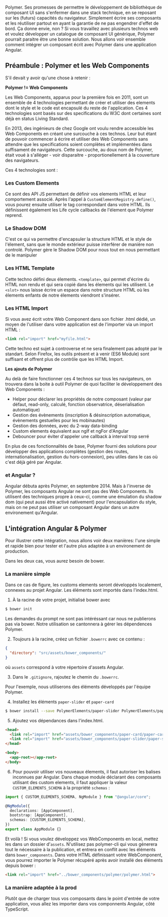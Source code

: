 Polymer. Ses promesses de permettre le développement de bibliothèque de composant UI sans s'enfermer dans une stack technique, en se reposant sur les (futurs) capacités du navigateur. Simplement écrire ses composants et les réutiliser partout en ayant la garantie de ne pas engendrer d'effet de bord. Ça donne envie, non ? Si vous travaillez avec plusieurs technos web et voulez développer un catalogue de composant UI générique, Polymer pourrait paraitre être une bonne solution.
Nous allons voir ensemble comment intégrer un composant écrit avec Polymer dans une application Angular.

## Préambule : Polymer et les Web Components

S'il devait y avoir qu'une chose à retenir :

**Polymer != Web Components**

Les Web Components, apparus pour la première fois en 2011, sont un ensemble de 4 technologies permettant de créer et utiliser des elements dont le style et le code est encapsulé du reste de l'application. Ces 4 technologies sont basés sur des specifications du W3C dont certaines sont déjà en status Living Standard.

En 2013, des ingénieurs de chez Google ont voulu rendre accessible les Web Components en créant une surcouche à ces technos. Leur but étant de pouvoir commencer à écrire et utiliser des Web Components sans attendre que les specifications soient complètes et implémentées dans suffisament de navigateurs. Cette surcouche, au doux nom de Polymer, était voué à s'alléger - voir disparaitre - proportionellement à la couverture des navigateurs.

Ces 4 technologies sont :

### Les Custom Elements
Ce sont des API JS permettant de définir vos elements HTML et leur comportement associé. Après l'appel à `CustomElementRegistry.define()`, vous pourez ensuite utiliser le tag correspondant dans votre HTML.
Ils définissent également les Life cycle callbacks de l'élement que Polymer reprend.

### Le Shadow DOM
C'est ce qui va permettre d'encapsuler la structure HTML et le style de l'élement, sans que le monde extérieur puisse interférer de manière non controlé.
Polymer gère le Shadow DOM pour nous tout en nous permettant de le manipuler

### Les HTML Template
Cette techno défini deux élements. `<template>`, qui permet d'écrire du HTML non rendu et qui sera copié dans les élements qui les utilisent. Le `<slot>` nous laisse écrire un espace dans notre structure HTML où les élements enfants de notre élements viendront s'insérer.

### Les HTML Import
Si vous avez écrit votre Web Component dans son fichier .html dédié, un moyen de l'utiliser dans votre application est de l'importer via un import HTML :
````HTML
<link rel="import" href="myfile.html">
````
Cette techno est sujet à controverse et ne sera finalement pas adopté par le standart. Selon Firefox, les outils présent et à venir (ES6 Module) sont suffisant et offrent plus de contrôle que les HTML Import.

**Les ajouts de Polymer**

Au delà de faire fonctionner ces 4 technos sur tous les navigateurs, on trouvera dans la boite à outil Polymer de quoi faciliter le développement des Web Components :
- Helper pour déclarer les propriétés de notre composant (valeur par défaut, read-only, calculé, fonction observatrice, déserialisation automatique)
- Gestion des évènements (inscription & désinscription automatique, évènements gestuelles pour les mobinautes)
- Gestion des données, avec du 2-way data-binding
- Custom elements équivalent aux ngIf et ngFor d'Angular
- Debouncer pour éviter d'appeler une callback à interval trop serré

En plus de ces fonctionnalités de base, Polymer fourni des solutions pour développer des applications complètes (gestion des routes, internationalisation, gestion du hors-connexion), peu utiles dans le cas où c'est déjà géré par Angular.

### et Angular ?
Angular débuta après Polymer, en septembre 2014. Mais à l'inverse de Polymer, les composants Angular ne sont pas des Web Components. Ils utilisent des techniques propre à ceux-ci, comme une émulation du shadow dom (qui peut aussi être activé nativement) pour l'encapsulation du style, mais on ne peut pas utiliser un composant Angular dans un autre environement qu'Angular.

## L'intégration Angular & Polymer
Pour illustrer cette intégration, nous allons voir deux manières: l'une simple et rapide bien pour tester et l'autre plus adaptée à un environement de production.

Dans les deux cas, vous aurez besoin de bower.

### La manière simple
Dans ce cas de figure, les customs elements seront développés localement, connexes au projet Angular. Les éléments sont importés dans l'index.html.

1. À la racine de votre projet, initialisé bower avec
````bash
$ bower init
````
Les demandes du prompt ne sont pas intéréssant car nous ne publierons pas via bower. Notre utilisation se cantonnera à gérer les dépendences Polymer.

2. Toujours à la racine, créez un fichier `.bowerrc` avec ce contenu :
````json
{
  "directory": "src/assets/bower_components/"
}
````
où `assets` correspond à votre répertoire d'assets Angular.

3. Dans le `.gitignore`, rajoutez le chemin du `.bowerrc`.

Pour l'exemple, nous utiliserons des éléments développés par l'équipe Polymer.

4. Installez les éléments `paper-slider` et `paper-card`
````bash
$ bower install --save PolymerElements/paper-slider PolymerElements/paper-card
````

5. Ajoutez vos dépendances dans l'index.html.
````html
<head>
  <link rel="import" href="assets/bower_components/paper-card/paper-card.html">
  <link rel="import" href="assets/bower_components/paper-slider/paper-slider.html">
</head>

<body>
  <app-root></app-root>
</body>
````

6. Pour pouvoir utiliser vos nouveaux élements, il faut autoriser les balises inconnues par Angular. Dans chaque module déclarant des composants utilisant des custom elements, il faut appliquer la valeur `CUSTOM_ELEMENTS_SCHEMA` à la propriété `schemas` :
````typescript
import { CUSTOM_ELEMENTS_SCHEMA, NgModule } from "@angular/core";

@NgModule({
  declarations: [AppComponent],
  bootstrap: [AppComponent],
  schemas: [CUSTOM_ELEMENTS_SCHEMA],
})
export class AppModule {}
````

Et voilà ! Si vous voulez développez vos WebComponents en local, mettez les dans un dossier d'`assets`. N'utilisez pas polymer-cli qui vous génerera tout le nécessaire à la publication, et entrera en conflit avec les éléments dans `bower_components`.
Dans votre HTML définissant votre WebComponent, vous pourrez importer le Polymer récupéré après avoir installé des éléments depuis bower :
````html
<link rel="import" href="../bower_components/polymer/polymer.html">
````

### La manière adaptée à la prod

Plutôt que de charger tous vos composants dans le point d'entrée de votre application, vous allez les importer dans vos componnents Angular, côté TypeScript.

